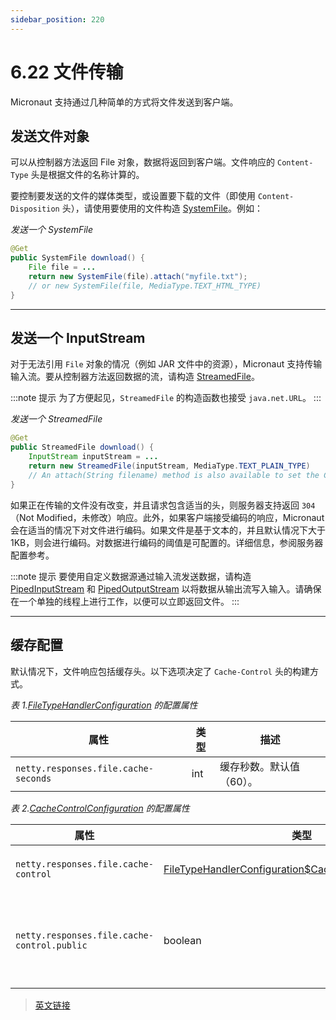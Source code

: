 ```yaml
---
sidebar_position: 220
---
```


# 6.22 文件传输

Micronaut 支持通过几种简单的方式将文件发送到客户端。

## 发送文件对象

可以从控制器方法返回 File 对象，数据将返回到客户端。文件响应的 `Content-Type` 头是根据文件的名称计算的。

要控制要发送的文件的媒体类型，或设置要下载的文件（即使用 `Content-Disposition` 头），请使用要使用的文件构造 [SystemFile](https://docs.micronaut.io/3.8.4/api/io/micronaut/http/server/types/files/SystemFile.html)。例如：

*发送一个 SystemFile*

```java
@Get
public SystemFile download() {
    File file = ...
    return new SystemFile(file).attach("myfile.txt");
    // or new SystemFile(file, MediaType.TEXT_HTML_TYPE)
}
```

---

## 发送一个 InputStream

对于无法引用 `File` 对象的情况（例如 JAR 文件中的资源），Micronaut 支持传输输入流。要从控制器方法返回数据的流，请构造 [StreamedFile](https://docs.micronaut.io/3.8.4/api/io/micronaut/http/server/types/files/StreamedFile.html)。

:::note 提示
为了方便起见，`StreamedFile` 的构造函数也接受 `java.net.URL`。
:::

*发送一个 StreamedFile*

```java
@Get
public StreamedFile download() {
    InputStream inputStream = ...
    return new StreamedFile(inputStream, MediaType.TEXT_PLAIN_TYPE)
    // An attach(String filename) method is also available to set the Content-Disposition
}
```

如果正在传输的文件没有改变，并且请求包含适当的头，则服务器支持返回 `304`（Not Modified，未修改）响应。此外，如果客户端接受编码的响应，Micronaut 会在适当的情况下对文件进行编码。如果文件是基于文本的，并且默认情况下大于 1KB，则会进行编码。对数据进行编码的阈值是可配置的。详细信息，参阅服务器配置参考。

:::note 提示
要使用自定义数据源通过输入流发送数据，请构造 [PipedInputStream](https://docs.oracle.com/javase/8/docs/api/java/io/PipedInputStream.html) 和 [PipedOutputStream](https://docs.oracle.com/javase/8/docs/api/java/io/PipedOutputStream.html) 以将数据从输出流写入输入。请确保在一个单独的线程上进行工作，以便可以立即返回文件。
:::

---

## 缓存配置

默认情况下，文件响应包括缓存头。以下选项决定了 `Cache-Control` 头的构建方式。

*表 1.[FileTypeHandlerConfiguration](https://docs.micronaut.io/3.8.4/api/io/micronaut/http/server/netty/types/files/FileTypeHandlerConfiguration.html) 的配置属性*

|属性|类型|描述|
|--|--|--|
|`netty.responses.file.cache-seconds`|int|缓存秒数。默认值（60）。|

*表 2.[CacheControlConfiguration](https://docs.micronaut.io/3.8.4/api/io/micronaut/http/server/netty/types/files/FileTypeHandlerConfiguration.CacheControlConfiguration.html) 的配置属性*

|属性|类型|描述|
|--|--|--|
|`netty.responses.file.cache-control`|[FileTypeHandlerConfiguration$CacheControlConfiguration](https://docs.micronaut.io/3.8.4/api/io/micronaut/http/server/netty/types/files/FileTypeHandlerConfiguration.CacheControlConfiguration.html)|设置缓存控制配置。|
|`netty.responses.file.cache-control.public`|boolean|设置是否缓存控制是公开的。默认值（false）。|

> [英文链接](https://docs.micronaut.io/3.8.4/guide/index.html#transfers)
